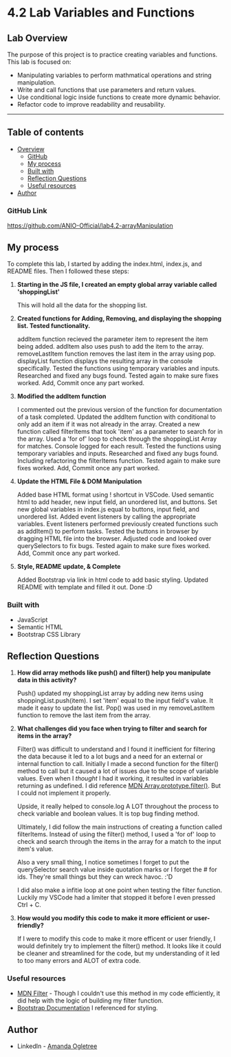 # 4.2 Lab Variables and Functions
## Lab Overview
The purpose of this project is to practice creating variables and functions. This lab is focused on:

- Manipulating variables to perform mathmatical operations and string manipulation.
- Write and call functions that use parameters and return values.
- Use conditional logic inside functions to create more dynamic behavior.
- Refactor code to improve readability and reusability.
------------------------------------------------
## Table of contents

- [Overview](#overview)
  - [GitHub](#links)
  - [My process](#my-process)
  - [Built with](#built-with)
  - [Reflection Questions](#reflection)
  - [Useful resources](#useful-resources)
- [Author](#author)

### GitHub Link
https://github.com/ANIO-Official/lab4.2-arrayManipulation 
## My process
To complete this lab, I started by adding the index.html, index.js, and README files. Then I followed these steps:
 1. **Starting in the JS file, I created an empty global array variable called 'shoppingList'**

    This will hold all the data for the shopping list.
 2. **Created functions for Adding, Removing, and displaying the shopping list. Tested functionality.**

    addItem function recieved the parameter item to represent the item being added.
    addItem also uses push to add the item to the array.
    removeLastItem function removes the last item in the array using pop.
    displayList function displays the resulting array in the console specifically.
    Tested the functions using temporary variables and inputs.
    Researched and fixed any bugs found.
    Tested again to make sure fixes worked.
    Add, Commit once any part worked.
 3. **Modified the addItem function**

    I commented out the previous version of the function for documentation of a task completed.
    Updated the addItem function with conditional to only add an item if it was not already in the array.
    Created a new function called filterItems that took 'item' as a parameter to search for in the array.
    Used a 'for of' loop to check through the shoppingList Array for matches. Console logged for each result.
    Tested the functions using temporary variables and inputs.
    Researched and fixed any bugs found. Including refactoring the filterItems function.
    Tested again to make sure fixes worked.
    Add, Commit once any part worked.
 4. **Update the HTML File & DOM Manipulation**

    Added base HTML format using ! shortcut in VSCode.
    Used semantic html to add header, new input field, an unordered list, and buttons.
    Set new global variables in index.js equal to buttons, input field, and unordered list.
    Added event listeners by calling the appropriate variables.
    Event listeners performed previously created functions such as addItem() to perform tasks.
    Tested the buttons in browser by dragging HTML file into the browser.
    Adjusted code and looked over querySelectors to fix bugs.
    Tested again to make sure fixes worked.
    Add, Commit once any part worked.
5. **Style, README update, & Complete**

    Added Bootstrap via link in html code to add basic styling.
    Updated README with template and filled it out.
    Done :D

### Built with
- JavaScript
- Semantic HTML
- Bootstrap CSS Library

## Reflection Questions

 1. **How did array methods like push() and filter() help you manipulate data in this activity?**
    
    Push() updated my shoppingList array by adding new items using shoppingList.push(item).
    I set 'item' equal to the input field's value. It made it easy to update the list.
    Pop() was used in my removeLastItem function to remove the last item from the array.

 2. **What challenges did you face when trying to filter and search for items in the array?**
  
    Filter() was difficult to understand and I found it inefficient for filtering the
    data because it led to a lot bugs and a need for an external or internal function to call.
    Initially I made a second function for the filter() method to call but it caused a lot of issues
    due to the scope of variable values. Even when I *thought* I had it working, it resulted in variables returning as undefined. 
    I did reference [MDN Array.prototype.filter()](https://developer.mozilla.org/en-US/docs/Web/JavaScript/Reference/Global_Objects/Array/filter). But I could not implement it properly.

    Upside, it really helped to console.log A LOT throughout the process to check variable and boolean values. It is top bug finding method.
    
    Ultimately, I did follow the main instructions of creating a function called filterItems. Instead of using the filter() method, I used a 'for of' loop to check and search through the items in the array for a match to the input item's value.

    Also a very small thing, I notice sometimes I forget to put the querySelector search value inside quotation marks or I forget the # for ids. They're small things but they can wreck havoc. :'D

    I did also make a infitie loop at one point when testing the filter function. Luckily my VSCode had a limiter that stopped it before I even pressed Ctrl + C.

 3. **How would you modify this code to make it more efficient or user-friendly?**

    If I were to modify this code to make it more efficent or user friendly, I would definitely try
    to implement the filter() method. It looks like it could be cleaner and streamlined for the code,
    but my understanding of it led to too many errors and ALOT of extra code.

### Useful resources

- [MDN Filter](https://developer.mozilla.org/en-US/docs/Web/JavaScript/Reference/Global_Objects/Array/filter) - Though I couldn't use this method in my code efficiently, it did help with the logic of building my filter function.
- [Bootstrap Documentation](https://getbootstrap.com/docs/5.3/getting-started/introduction) I referenced for styling.

## Author

- LinkedIn - [Amanda Ogletree](https://www.linkedin.com/in/amanda-ogletree-a61b60168)